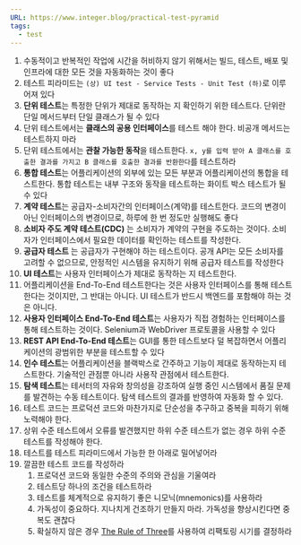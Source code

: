 ```yaml
---
URL: https://www.integer.blog/practical-test-pyramid
tags:
  - test
---
```

1. 수동적이고 반복적인 작업에 시간을 허비하지 않기 위해서는 빌드, 테스트, 배포 및 인프라에 대한 모든 것을 자동화하는 것이 좋다
2. 테스트 피라미드는 `(상) UI test - Service Tests - Unit Test (하)`로 이루어져 있다
3. **단위 테스트**는 특정한 단위가 제대로 동작하는 지 확인하기 위한 테스트다. 단위란 단일 메서드부터 단일 클래스가 될 수 있다
4. 단위 테스트에서는 **클래스의 공용 인터페이스**를 테스트 해야 한다. 비공개 메서드는 테스트하지 마라
5. 단위 테스트에서는 **관찰 가능한 동작**을 테스트한다. `x, y를 입력 받아 A 클래스를 호출한 결과를 가지고 B 클래스를 호출한 결과를 반환한다`를 테스트하라
6. **통합 테스트**는 어플리케이션의 외부에 있는 모든 부분과 어플리케이션의 통합을 테스트한다. 통합 테스트는 내부 구조와 동작을 테스트하는 화이트 박스 테스트가 될 수 있다
7. **계약 테스트**는 공급자-소비자간의 인터페이스(계약)를 테스트한다. 코드의 변경이 아닌 인터페이스의 변경이므로, 하루에 한 번 정도만 실행해도 좋다
8. **소비자 주도 계약 테스트(CDC)** 는 소비자가 계약의 구현을 주도하는 것이다. 소비자가 인터페이스에서 필요한 데이터를 확인하는 테스트를 작성한다.
9. **공급자 테스트** 는 공급자가 구현해야 하는 테스트이다. 공개 API는 모든 소비자를 고려할 수 없으므로, 안정적인 시스템을 유지하기 위해 공급자 테스트를 작성한다
10. **UI 테스트**는 사용자 인터페이스가 제대로 동작하는 지 테스트한다. 
11. 어플리케이션을 End-To-End 테스트한다는 것은 사용자 인터페이스를 통해 테스트한다는 것이지만, 그 반대는 아니다. UI 테스트가 반드시 백엔드를 포함해야 하는 것은 아니다. 
12. **사용자 인터페이스 End-To-End 테스트**는 사용자가 직접 경험하는 인터페이스를 통해 테스트하는 것이다. Selenium과 WebDriver 프로토콜을 사용할 수 있다
13. **REST API End-To-End 테스트**는 GUI를 통한 테스트보다 덜 복잡하면서 어플리케이션의 광범위한 부분을 테스트할 수 있다
14. **인수 테스트**는 어플리케이션을 블랙박스로 간주하고 기능이 제대로 동작하는지 테스트한다. 기술적인 관점뿐 아니라 사용작 관점에서 테스트한다.
15. **탐색 테스트**는 테서터의 자유와 창의성을 강조하여 실행 중인 시스템에서 품질 문제를 발견하는 수동 테스트이다. 탐색 테스트의 결과를 반영하여 자동화 할 수 있다.
16. 테스트 코드는 프로덕션 코드와 마찬가지로 단순성을 추구하고 중복을 피하기 위해 노력해야 한다. 
17. 상위 수준 테스트에서 오류를 발견했지만 하위 수준 테스트가 없는 경우 하위 수준 테스트를 작성해야 한다.
18. 테스트를 테스트 피라미드에서 가능한 한 아래로 밀어넣어라
19. 깔끔한 테스트 코드를 작성하라
	1. 프로덕션 코드와 동일한 수준의 주의와 관심을 기울여라
	2. 테스트당 하나의 조건을 테스트하라
	3. 테스트를 체계적으로 유지하기 좋은 니모닉(mnemonics)를 사용하라
	4. 가독성이 중요하다. 지나치게 건조하기 만들지 마라. 가독성을 향상시킨다면 중복도 괜찮다
	5. 확실하지 않은 경우 [The Rule of Three](https://blog.codinghorror.com/rule-of-three/?ref=integer.blog)를 사용하여 리팩토링 시기를 결정하라